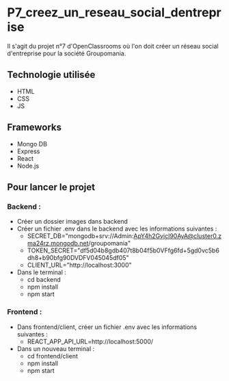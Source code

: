 # P7_creez_un_reseau_social_dentreprise

Il s'agit du projet n°7 d'OpenClassrooms où l'on doit créer un réseau social d'entreprise pour la société Groupomania.

## Technologie utilisée 

- HTML
- CSS
- JS

## Frameworks

- Mongo DB
- Express
- React
- Node.js

## Pour lancer le projet 

### Backend :

- Créer un dossier images dans backend
- Créer un fichier .env dans le backend avec les informations suivantes :
  - SECRET_DB="mongodb+srv://Admin:ApY4h2Gvjcl90AyA@cluster0.zma24rz.mongodb.net/groupomania"
  - TOKEN_SECRET="df5d04b8gdb407t8b04f5b0VFfg6fd+5gd0vc5b6dh8+b90bfg90DVDFV045045df05"
  - CLIENT_URL="http://localhost:3000"
- Dans le terminal :
  - cd backend
  - npm install
  - npm start

### Frontend :

- Dans frontend/client, créer un fichier .env avec les informations suivantes :
  - REACT_APP_API_URL=http://localhost:5000/
- Dans un nouveau terminal :
  - cd frontend/client
  - npm install
  - npm start
